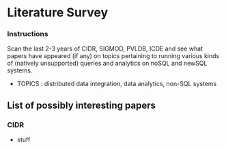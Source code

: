 # Literature Survey

### Instructions
Scan the last 2-3 years of CIDR, SIGMOD, PVLDB, ICDE and see what papers have appeared (if any) on topics pertaining to running various kinds of (natively unsupported) queries and analytics on noSQL and newSQL systems.

 - TOPICS : distributed data integration, data analytics, non-SQL systems

## List of possibly interesting papers

### CIDR
 - stuff

